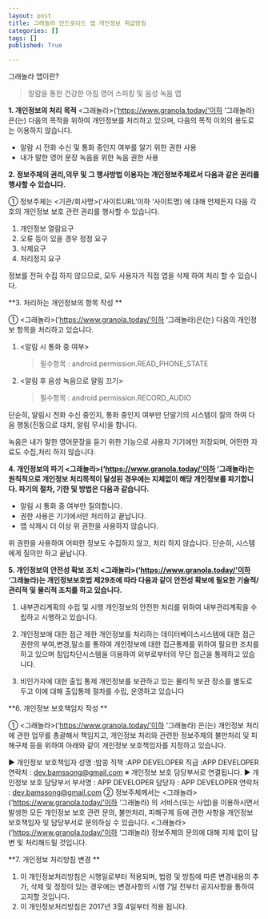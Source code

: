```yaml
---
layout: post
title: 그래놀라 안드로이드 앱 개인정보 취급방침
categories: []
tags: []
published: True

---
```


그래놀라 앱이란?

> 알람을 통한 건강한 아침 영어 스피킹 및 음성 녹음 앱

**1. 개인정보의 처리 목적** <그래놀라>(‘https://www.granola.today/’이하 ‘그래놀라)은(는) 다음의 목적을 위하여 개인정보를 처리하고 있으며, 다음의 목적 이외의 용도로는 이용하지 않습니다.

- 알람 시 전화 수신 및 통화 중인지 여부를 알기 위한 권한 사용
- 내가 말한 영어 문장 녹음을 위한 녹음 권한 사용



**2. 정보주체의 권리,의무 및 그 행사방법 이용자는 개인정보주체로서 다음과 같은 권리를 행사할 수 있습니다.**

① 정보주체는 <기관/회사명>(‘사이트URL’이하 ‘사이트명) 에 대해 언제든지 다음 각 호의 개인정보 보호 관련 권리를 행사할 수 있습니다.

1. 개인정보 열람요구
2. 오류 등이 있을 경우 정정 요구
3. 삭제요구
4. 처리정지 요구

정보를 전혀 수집 하지 않으므로,  모두 사용자가 직접 앱을 삭제 하여 처리 할 수  있습니다.



**3. 처리하는 개인정보의 항목 작성 **

①  <그래놀라>(‘https://www.granola.today/’이하 ‘그래놀라)은(는) 다음의 개인정보 항목을 처리하고 있습니다.

1. <알림 시 통화 중 여부>

   > 필수항목 : android.permission.READ_PHONE_STATE

2. <알림 후 음성 녹음으로 알림 끄기>

   > 필수항목 : android.permission.RECORD_AUDIO



단순히, 알림시 전화 수신 중인지, 통화 중인지 여부만 단말기의 시스템이 질의 하여 다음 행동(진동으로 대치, 알림 무시)을 합니다.

녹음은 내가 말한 영어문장을 듣기 위한 기능으로 사용자 기기에만 저장되며, 어떤한 자료도 수집,처리 하지 않습니다.



**4. 개인정보의 파기 <그래놀라>(‘https://www.granola.today/’이하 ‘그래놀라)는 원칙적으로 개인정보 처리목적이 달성된 경우에는 지체없이 해당 개인정보를 파기합니다. 파기의 절차, 기한 및 방법은 다음과 같습니다.**

- 알림 시 통화 중 여부만 질의합니다.
- 권한 사용은 기기에서만 처리하고 끝납니다.
- 앱 삭제시 더 이상 위 권한을 사용하지 않습니다.  

위 권한을 사용하여 어떠한 정보도 수집하지 않고, 처리 하지 않습니다. 단순히, 시스템에게 질의만 하고 끝납니다.



**5. 개인정보의 안전성 확보 조치 <그래놀라>(‘https://www.granola.today/’이하 ‘그래놀라)는 개인정보보호법 제29조에 따라 다음과 같이 안전성 확보에 필요한 기술적/관리적 및 물리적 조치를 하고 있습니다.**

1. 내부관리계획의 수립 및 시행 개인정보의 안전한 처리를 위하여 내부관리계획을 수립하고 시행하고 있습니다.


2. 개인정보에 대한 접근 제한 개인정보를 처리하는 데이터베이스시스템에 대한 접근권한의 부여,변경,말소를 통하여 개인정보에 대한 접근통제를 위하여 필요한 조치를 하고 있으며 침입차단시스템을 이용하여 외부로부터의 무단 접근을 통제하고 있습니다.
3. 비인가자에 대한 출입 통제 개인정보를 보관하고 있는 물리적 보관 장소를 별도로 두고 이에 대해 출입통제 절차를 수립, 운영하고 있습니다



**6. 개인정보 보호책임자 작성 **

①  <그래놀라>(‘https://www.granola.today/’이하 ‘그래놀라) 은(는) 개인정보 처리에 관한 업무를 총괄해서 책임지고, 개인정보 처리와 관련한 정보주체의 불만처리 및 피해구제 등을 위하여 아래와 같이 개인정보 보호책임자를 지정하고 있습니다.

▶ 개인정보 보호책임자 
성명 :밤쏭
직책 :APP DEVELOPER
직급 :APP DEVELOPER
연락처 : dev.bamssong@gmail.com
※ 개인정보 보호 담당부서로 연결됩니다.
▶ 개인정보 보호 담당부서
부서명 : APP DEVELOPER
담당자 : APP DEVELOPER
연락처 : dev.bamssong@gmail.com
② 정보주체께서는  <그래놀라>(‘https://www.granola.today/’이하 ‘그래놀라) 의 서비스(또는 사업)을 이용하시면서 발생한 모든 개인정보 보호 관련 문의, 불만처리, 피해구제 등에 관한 사항을 개인정보 보호책임자 및 담당부서로 문의하실 수 있습니다.  <그래놀라>(‘https://www.granola.today/’이하 ‘그래놀라) 정보주체의 문의에 대해 지체 없이 답변 및 처리해드릴 것입니다.



**7. 개인정보 처리방침 변경 **

1. 이 개인정보처리방침은 시행일로부터 적용되며, 법령 및 방침에 따른 변경내용의 추가, 삭제 및 정정이 있는 경우에는 변경사항의 시행 7일 전부터 공지사항을 통하여 고지할 것입니다.
2. 이 개인정보처리방침은 2017년 3월 4일부터 적용 됩니다.